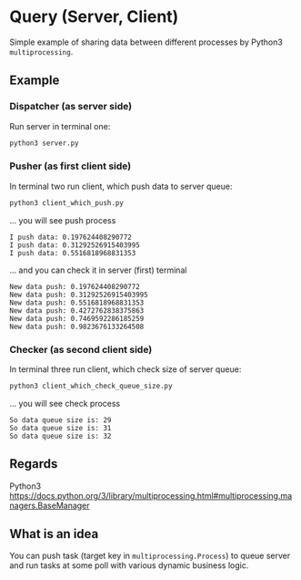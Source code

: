 # Query (Server, Client)

Simple example of sharing data between different processes by Python3 `multiprocessing`.

## Example

### Dispatcher (as server side)

Run server in terminal one:
```bash
python3 server.py
```

### Pusher (as first client side)

In terminal two run client, which push data to server queue:

```bash
python3 client_which_push.py
```

... you will see push process

```text
I push data: 0.197624408290772
I push data: 0.31292526915403995
I push data: 0.5516818968831353
```
... and you can check it in server (first) terminal

```text
New data push: 0.197624408290772
New data push: 0.31292526915403995
New data push: 0.5516818968831353
New data push: 0.4272762838375863
New data push: 0.7469592286185259
New data push: 0.9823676133264508
```

### Checker (as second client side)

In terminal three run client, which check size of server queue:

```bash
python3 client_which_check_queue_size.py
```

... you will see check process

```text
So data queue size is: 29
So data queue size is: 31
So data queue size is: 32
```

## Regards

Python3 https://docs.python.org/3/library/multiprocessing.html#multiprocessing.managers.BaseManager

## What is an idea

You can push task (target key in `multiprocessing.Process`) to queue server and run tasks at some poll with various dynamic business logic.